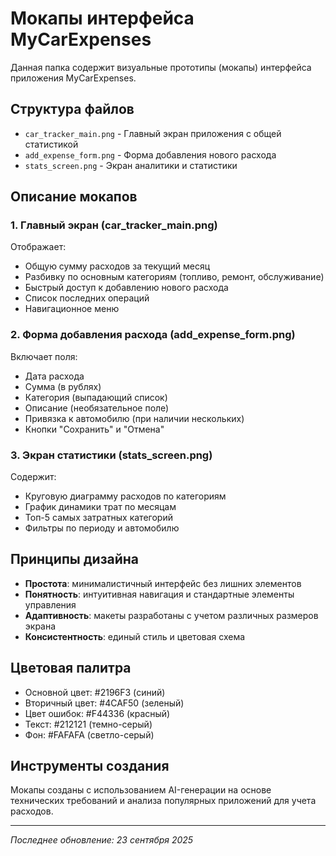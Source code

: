# Мокапы интерфейса MyCarExpenses

Данная папка содержит визуальные прототипы (мокапы) интерфейса приложения MyCarExpenses.

## Структура файлов

- `car_tracker_main.png` - Главный экран приложения с общей статистикой
- `add_expense_form.png` - Форма добавления нового расхода
- `stats_screen.png` - Экран аналитики и статистики

## Описание мокапов

### 1. Главный экран (car_tracker_main.png)
Отображает:
- Общую сумму расходов за текущий месяц
- Разбивку по основным категориям (топливо, ремонт, обслуживание)
- Быстрый доступ к добавлению нового расхода
- Список последних операций
- Навигационное меню

### 2. Форма добавления расхода (add_expense_form.png)
Включает поля:
- Дата расхода
- Сумма (в рублях)
- Категория (выпадающий список)
- Описание (необязательное поле)
- Привязка к автомобилю (при наличии нескольких)
- Кнопки "Сохранить" и "Отмена"

### 3. Экран статистики (stats_screen.png)
Содержит:
- Круговую диаграмму расходов по категориям
- График динамики трат по месяцам
- Топ-5 самых затратных категорий
- Фильтры по периоду и автомобилю

## Принципы дизайна

- **Простота**: минималистичный интерфейс без лишних элементов
- **Понятность**: интуитивная навигация и стандартные элементы управления
- **Адаптивность**: макеты разработаны с учетом различных размеров экрана
- **Консистентность**: единый стиль и цветовая схема

## Цветовая палитра

- Основной цвет: #2196F3 (синий)
- Вторичный цвет: #4CAF50 (зеленый)
- Цвет ошибок: #F44336 (красный)
- Текст: #212121 (темно-серый)
- Фон: #FAFAFA (светло-серый)

## Инструменты создания

Мокапы созданы с использованием AI-генерации на основе технических требований и анализа популярных приложений для учета расходов.

---

*Последнее обновление: 23 сентября 2025*
